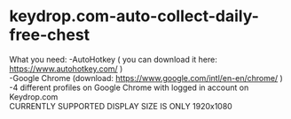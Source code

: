 # keydrop.com-auto-collect-daily-free-chest
What you need: 
-AutoHotkey ( you can download it here: https://www.autohotkey.com/ )                                                                                                      
-Google Chrome (download: https://www.google.com/intl/en-en/chrome/ )                                                                                                      
-4 different profiles on Google Chrome with logged in account on Keydrop.com                                                                                                 
CURRENTLY SUPPORTED DISPLAY SIZE IS ONLY 1920x1080 
